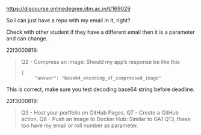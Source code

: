 https://discourse.onlinedegree.iitm.ac.in/t/169029

So I can just have a repo with my email in it, right?</p>
</blockquote>
</aside>
<p>Check with other student if they have a different email then it is a parameter and can change.</p>
<aside class="quote group-ds-students" data-post="173" data-topic="169029" data-username="22f3000819">
<div class="title">
<div class="quote-controls"></div>
 22f3000819:</div>
<blockquote>
<p>Q2 - Compress an image: Should my app’s response be like this</p>
<pre><code class="lang-auto">{
     "answer": "base64_encoding_of_compressed_image"
</code></pre>
</blockquote>
</aside>
<p>This is correct, make sure you test decoding base64 string before deadline.</p>
<aside class="quote group-ds-students" data-post="173" data-topic="169029" data-username="22f3000819">
<div class="title">
<div class="quote-controls"></div>
 22f3000819:</div>
<blockquote>
<p>Q3 - Host your portfolio on GitHub Pages, Q7 - Create a GitHub action, Q8 - Push an Image to Docker Hub: Similar to GA1 Q13, these too have my email or roll number as parameter.